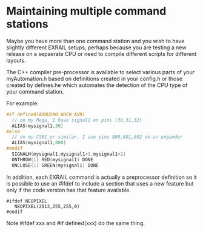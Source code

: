 # Maintaining multiple command stations

Maybe you have more than one command station and you wish to have slightly different EXRAIL 
setups, perhaps because you are testing a new release on a sepaerate CPU or need to compile different scripts for different layouts.

The C++ compiler pre-processor is available to select various parts of your myAutomation.h based on definitions created in your config.h or those created by defines.he which automates the detection of the CPU type of your command station. 

For example:
```cpp
#if defined(ARDUINO_ARCH_AVR)
  // on my Mega, I have signal1 on pins (30,31,32)
  ALIAS(mysignal1,30)
#else 
  // on my CSB1 or similar, I use pins 800,801,802 on an expander
  ALIAS(mysignal1,800)
#endif
  SIGNALH(mysignal1,mysignal1+1,mysignal1+2)
  ONTHROW(1) RED(mysignal1) DONE
  ONCLOSE(1) GREEN(mysignal1) DONE
  ```


In addition, each EXRAIL command is actually a preprocessor definition so it is possible to use an #ifdef to include a section that uses a new feature but only if the code version has that feature available.

```
#ifdef NEOPIXEL
   NEOPIXEL(2013,255,255,0)
#endif   
```

Note #ifdef xxx and #if defined(xxx) do the same thing.
 